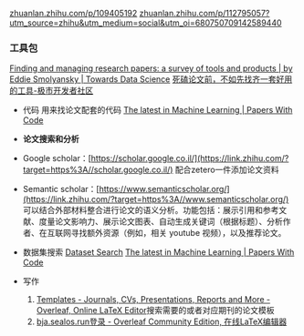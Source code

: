 [zhuanlan.zhihu.com/p/109405192](https://zhuanlan.zhihu.com/p/109405192)
[zhuanlan.zhihu.com/p/112795057?utm\_source=zhihu&utm\_medium=social&utm\_oi=680750709142589440](https://zhuanlan.zhihu.com/p/112795057?utm_source=zhihu&utm_medium=social&utm_oi=680750709142589440)


### 工具包
[Finding and managing research papers: a survey of tools and products | by Eddie Smolyansky | Towards Data Science](https://towardsdatascience.com/finding-and-managing-research-papers-a-survey-of-tools-and-products-9151810d1b4d)
[死磕论文前，不如先找齐一套好用的工具-极市开发者社区](https://www.cvmart.net/community/detail/4094)

-  代码
	用来找论文配套的代码
	[The latest in Machine Learning | Papers With Code](https://paperswithcode.com/)
	
- **论文搜索和分析**
- Google scholar：[https://scholar.google.co.il/](https://link.zhihu.com/?target=https%3A//scholar.google.co.il/)
	配合zetero一件添加论文资料
    
- Semantic scholar：[https://www.semanticscholar.org/](https://link.zhihu.com/?target=https%3A//www.semanticscholar.org/)
	可以结合外部材料整合进行论文的语义分析。功能包括：展示引用和参考文献、度量论文影响力、展示论文图表、自动生成关键词（根据标题）、分析作者、在互联网寻找额外资源（例如，相关 youtube 视频），以及推荐论文。

- 数据集搜索
	[Dataset Search](https://datasetsearch.research.google.com/)
	[The latest in Machine Learning | Papers With Code](https://paperswithcode.com/)

- 写作
	1. [Templates - Journals, CVs, Presentations, Reports and More - Overleaf, Online LaTeX Editor](https://www.overleaf.com/latex/templates)搜索需要的或者对应期刊的论文模板
	2. [bja.sealos.run](https://bja.sealos.run/)[登录 - Overleaf Community Edition, 在线LaTeX编辑器](https://overleaf-eytmcfsx.bja.sealos.run/project)